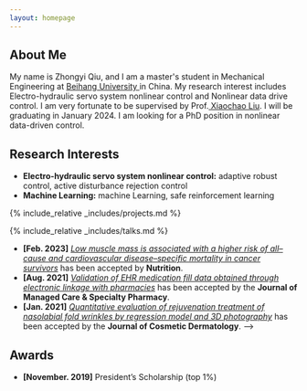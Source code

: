 ```yaml
---
layout: homepage
---
```


## About Me
My name is Zhongyi Qiu, and I am a master's student in Mechanical Engineering at <a href="https://www.buaa.edu.cn/" target="_blank"> Beihang University </a> in China. My research interest includes Electro-hydraulic servo system nonlinear control and Nonlinear data drive control. I am very fortunate to be supervised by Prof.<a href="https://shi.buaa.edu.cn/liuxiaochao/en/index.htm" target="_blank"> Xiaochao Liu</a>. I will be graduating in January 2024. I am looking for a PhD position in nonlinear data-driven control.

## Research Interests
- **Electro-hydraulic servo system nonlinear control:** adaptive robust control, active disturbance rejection control
- **Machine Learning:** machine Learning, safe reinforcement learning

<!-- {% include_relative _includes/publications.md %} -->

{% include_relative _includes/projects.md %}

{% include_relative _includes/talks.md %}







<!--## Collaboration

<!-- - **[Feb. 2020]** Our paper about incremental learning is accepted to CVPR 2020.
- **[Feb. 2020]** We will host the ACM Multimedia Asia 2020 conference in Singapore!
- **[Sept. 2019]** Our paper about few-shot learning is accepted to NeurIPS 2019. -->
- **[Feb. 2023]** <a href="https://www.sciencedirect.com/science/article/pii/S089990072200346X" target="_blank">*Low muscle mass is associated with a higher risk of all–cause and cardiovascular disease–specific mortality in cancer survivors*</a> has been accepted by **Nutrition**. 
- **[Aug. 2021]** <a href="https://www.jmcp.org/doi/full/10.18553/jmcp.2021.27.10.1482" target="_blank">*Validation of EHR medication fill data obtained through electronic linkage with pharmacies*</a> has been accepted by the **Journal of Managed Care & Specialty Pharmacy**.
- **[Jan. 2021]** <a href="https://onlinelibrary.wiley.com/doi/abs/10.1111/jocd.13486" target="_blank">*Quantitative evaluation of rejuvenation treatment of nasolabial fold wrinkles by regression model and 3D photography*</a> has been accepted by the **Journal of Cosmetic Dermatology**.
-->

## Awards
- **[November. 2019]** President’s Scholarship (top 1%)

<!--{% include_relative _includes/services.md %}-->


